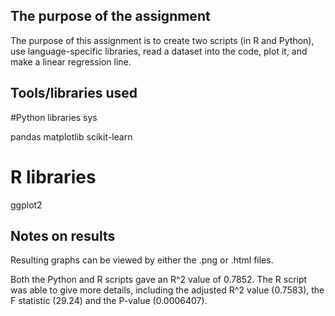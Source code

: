 ## The purpose of the assignment
The purpose of this assignment is to create two scripts (in R and Python), use language-specific libraries, read a dataset into the code, plot it, and make a linear regression line.

## Tools/libraries used
#Python libraries
sys

pandas
matplotlib
scikit-learn

# R libraries
ggplot2

## Notes on results
Resulting graphs can be viewed by either the .png or .html files.

Both the Python and R scripts gave an R^2 value of 0.7852. The R script was able to give more details, including the adjusted R^2 value (0.7583), the F statistic (29.24) and the P-value (0.0006407).


